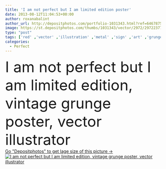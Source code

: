 ```yaml
---
title: 'I am not perfect but I am limited edition poster'
date: 2013-08-12T11:04:53+00:00
author: roxanabalint
author_url: http://depositphotos.com/portfolio-1031343.html?ref=64678756
image: https://st.depositphotos.com/thumbs/1031343/vector/2972/29722377/api_thumb_450.jpg?forcejpeg=true
type: "post"
tags: ['red' ,'vector' ,'illustration' ,'metal' ,'sign' ,'art' ,'grunge' ,'old' ,'retro' ,'rusty' ,'vintage' ,'funny' ,'inspiration' ,'concept' ,'fashioned' ,'message' ,'stain' ,'text' ,'aged' ,'damaged' ,'scratch' ,'worn' ,'perfect' ,'thinking' ,'motivation' ,'advertising' ,'tin' ,'60s' ,'faded' ,'poster' ,'Joke' ,'quote' ,'not' ,'popular' ,'1950s' ,'edition' ,'headline' ,'typography' ,'illustrator' ,'50s' ,'sixties' ,'limited' ,'saying' ,'1960s' ,'40s' ,'am' ,'1940s' ,'fifties' ,'but' ,'forties' ]
categories: 
  - Perfect
---
```

<div aling="center">
            <font size="60"> I am not perfect but I am limited edition, vintage grunge poster, vector illustrator</font>   
</div>
<div>
    <a href='https://depositphotos.com/29722377/stock-illustration-i-am-not-perfect-but.html?ref=64678756' target=_blank > Go "Depositphotos" to get lage size of this picture ->
        <img href='https://depositphotos.com/29722377/stock-illustration-i-am-not-perfect-but.html?ref=64678756' src='https://st.depositphotos.com/1031343/2972/v/950/depositphotos_29722377-stock-illustration-i-am-not-perfect-but.jpg?forcejpeg=true' alt='I am not perfect but I am limited edition, vintage grunge poster, vector illustrator' >
    </a>
</div>
